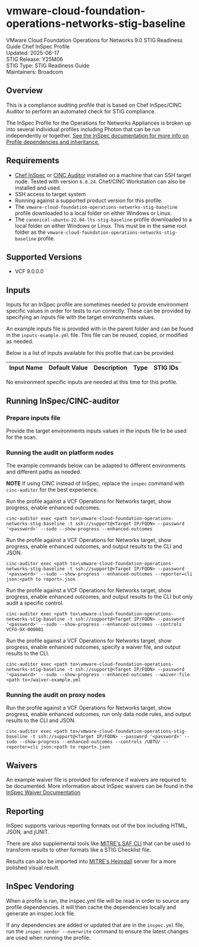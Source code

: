 # vmware-cloud-foundation-operations-networks-stig-baseline
VMware Cloud Foundation Operations for Networks 9.0 STIG Readiness Guide Chef InSpec Profile  
Updated: 2025-06-17  
STIG Release: Y25M06  
STIG Type: STIG Readiness Guide  
Maintainers: Broadcom  

## Overview
This is a compliance auditing profile that is based on Chef InSpec/CINC Auditor to perform an automated check for STIG compliance.  

The InSpec Profile for the Operations for Networks Appliances is broken up into several individual profiles including Photon that can be run independently or together. [See the InSpec documentation for more info on Profile dependencies and inheritance.](https://www.inspec.io/docs/reference/profiles/)  

## Requirements
- [Chef InSpec](https://downloads.chef.io/tools/inspec) or [CINC Auditor](https://cinc.sh/start/auditor/) installed on a machine that can SSH target node. Tested with version `6.8.24`. Chef/CINC Workstation can also be installed and used.
- SSH access to target system
- Running against a supported product version for this profile.
- The `vmware-cloud-foundation-operations-networks-stig-baseline` profile downloaded to a local folder on either Windows or Linux.
- The `canonical-ubuntu-22.04-lts-stig-baseline` profile downloaded to a local folder on either Windows or Linux. This must be in the same root folder as the `vmware-cloud-foundation-operations-networks-stig-baseline` profile.

## Supported Versions
- VCF 9.0.0.0  

## Inputs
Inputs for an InSpec profile are sometimes needed to provide environment specific values in order for tests to run correctly. These can be provided by specifying an inputs file with the target environments values.  

An example inputs file is provided with in the parent folder and can be found in the `inputs-example.yml` file. This file can be reused, copied, or modified as needed.  

Below is a list of inputs available for this profile that can be provided.  

|     Input Name    |       Default Value       | Description |     Type    |   STIG IDs  |
|-------------------|---------------------------|-------------|-------------|-------------|

No environment specific inputs are needed at this time for this profile.  

## Running InSpec/CINC-auditor

### Prepare inputs file
Provide the target environments inputs values in the inputs file to be used for the scan.

### Running the audit on platform nodes
The example commands below can be adapted to different environments and different paths as needed. 

**NOTE** If using CINC instead of InSpec, replace the `inspec` command with `cinc-auditor` for the best experience.  

Run the profile against a VCF Operations for Networks target, show progress, enable enhanced outcomes.
```
cinc-auditor exec <path to>\vmware-cloud-foundation-operations-networks-stig-baseline -t ssh://support@<Target IP/FQDN> --password '<password>' --sudo --show-progress --enhanced-outcomes
```

Run the profile against a VCF Operations for Networks target, show progress, enable enhanced outcomes, and output results to the CLI and JSON.
```
cinc-auditor exec <path to>\vmware-cloud-foundation-operations-networks-stig-baseline -t ssh://support@<Target IP/FQDN> --password '<password>' --sudo --show-progress --enhanced-outcomes --reporter=cli json:<path to report>.json
```

Run the profile against a VCF Operations for Networks target, show progress, enable enhanced outcomes, and output results to the CLI but only audit a specific control.
```
cinc-auditor exec <path to>\vmware-cloud-foundation-operations-networks-stig-baseline -t ssh://support@<Target IP/FQDN> --password '<password>' --sudo --show-progress --enhanced-outcomes --controls VCFO-9X-000001
```

Run the profile against a VCF Operations for Networks target, show progress, enable enhanced outcomes, specify a waiver file, and output results to the CLI.
```
cinc-auditor exec <path to>\vmware-cloud-foundation-operations-networks-stig-baseline -t ssh://support@<Target IP/FQDN> --password '<password>' --sudo --show-progress --enhanced-outcomes --waiver-file <path to>/waiver-example.yml
```

### Running the audit on proxy nodes
Run the profile against a VCF Operations for Networks target, show progress, enable enhanced outcomes, run only data node rules, and output results to the CLI and JSON.
```
cinc-auditor exec <path to>/vmware-cloud-foundation-operations-stig-baseline -t ssh://support@<Target IP/FQDN> --password '<password>' --sudo --show-progress --enhanced-outcomes --controls /UBTU/ --reporter=cli json:<path to report>.json
```

## Waivers
An example waiver file is provided for reference if waivers are required to be documented. More information about InSpec waivers can be found in the [InSpec Waiver Documentation](https://docs.chef.io/inspec/waivers/)  

## Reporting
InSpec supports various reporting formats out of the box including HTML, JSON, and jUNIT.  

There are also supplemental tools like [MITRE's SAF CLI](https://github.com/mitre/saf) that can be used to transform results to other formats like a STIG Checklist file.  

Results can also be imported into [MITRE's Heimdall](https://github.com/mitre/heimdall2) server for a more polished visual result.

## InSpec Vendoring
When a profile is ran, the inspec.yml file will be read in order to source any profile dependencies. It will then cache the dependencies locally and generate an inspec.lock file.  

If any dependencies are added or updated that are in the `inspec.yml` file, run the `inspec vendor --overwrite` command to ensure the latest changes are used when running the profile.  

